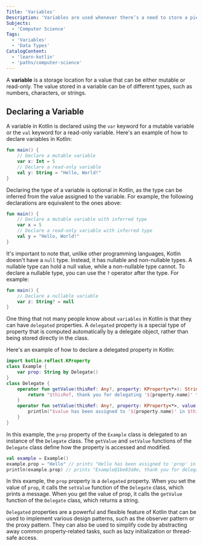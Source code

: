 ```yaml
---
Title: 'Variables'
Description: 'Variables are used whenever there’s a need to store a piece of data and ensures code re-usability.'
Subjects:
  - 'Computer Science'
Tags:
  - 'Variables'
  - 'Data Types'
CatalogContent:
  - 'learn-kotlin'
  - 'paths/computer-science'
---
```


A **variable** is a storage location for a value that can be either mutable or read-only. The value stored in a variable can be of different types, such as numbers, characters, or strings.

## Declaring a Variable

A variable in Kotlin is declared using the `var` keyword for a mutable variable or the `val` keyword for a read-only variable. Here's an example of how to declare variables in Kotlin:

```kotlin
fun main() {
    // Declare a mutable variable
    var x: Int = 5
    // Declare a read-only variable
    val y: String = "Hello, World!"
}
```

Declaring the type of a variable is optional in Kotlin, as the type can be inferred from the value assigned to the variable. For example, the following declarations are equivalent to the ones above:

```kotlin
fun main() {
    // Declare a mutable variable with inferred type
    var x = 5
    // Declare a read-only variable with inferred type
    val y = "Hello, World!"
}
```

It's important to note that, unlike other programming languages, Kotlin doesn't have a `null` type. Instead, it has nullable and non-nullable types. A nullable type can hold a null value, while a non-nullable type cannot. To declare a nullable type, you can use the `?` operator after the type. For example:

```kotlin
fun main() {
    // Declare a nullable variable
    var z: String? = null
}
```

One thing that not many people know about `variables` in Kotlin is that they can have `delegated` properties. A `delegated` property is a special type of property that is computed automatically by a delegate object, rather than being stored directly in the class.

Here's an example of how to declare a delegated property in Kotlin:

```kotlin
import kotlin.reflect.KProperty
class Example {
    var prop: String by Delegate()
}
class Delegate {
    operator fun getValue(thisRef: Any?, property: KProperty<*>): String {
        return "$thisRef, thank you for delegating '${property.name}' to me!"
    }
    operator fun setValue(thisRef: Any?, property: KProperty<*>, value: String) {
        println("$value has been assigned to '${property.name}' in $thisRef.")
    }
}
```

In this example, the `prop` property of the `Example` class is delegated to an instance of the `Delegate` class. The `getValue` and `setValue` functions of the `Delegate` class define how the property is accessed and modified.

```kotlin
val example = Example()
example.prop = "Hello" // prints "Hello has been assigned to 'prop' in Example@1be83a0e."
println(example.prop) // prints "Example@1be83a0e, thank you for delegating 'prop' to me!"
```

In this example, the `prop` property is a `delegated` property. When you set the value of `prop`, it calls the `setValue` function of the `Delegate` class, which prints a message. When you get the value of prop, it calls the `getValue` function of the `Delegate` class, which returns a string.

`Delegated` properties are a powerful and flexible feature of Kotlin that can be used to implement various design patterns, such as the observer pattern or the proxy pattern. They can also be used to simplify code by abstracting away common property-related tasks, such as lazy initialization or thread-safe access.
